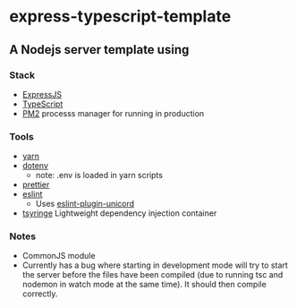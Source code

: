# express-typescript-template

## A Nodejs server template using

### Stack
* [ExpressJS](https://expressjs.com/)
* [TypeScript](https://www.typescriptlang.org/)
* [PM2](https://pm2.io/) processs manager for running in production

### Tools
* [yarn](https://yarnpkg.com/)
* [dotenv](https://github.com/motdotla/dotenv)
    * note: .env is loaded in yarn scripts
* [prettier](https://prettier.io/)
* [eslint](https://eslint.org/)
    * Uses [eslint-plugin-unicord](https://github.com/sindresorhus/eslint-plugin-unicorn)
* [tsyringe](https://github.com/microsoft/tsyringe) Lightweight dependency injection container


### Notes
* CommonJS module
* Currently has a bug where starting in development mode will try to start the server before the files have been compiled (due to running tsc and nodemon in watch mode at the same time). It should then compile correctly.